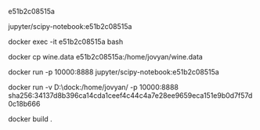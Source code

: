 e51b2c08515a 

jupyter/scipy-notebook:e51b2c08515a 

docker exec -it e51b2c08515a  bash

docker cp wine.data e51b2c08515a:/home/jovyan/wine.data

docker run -p 10000:8888 jupyter/scipy-notebook:e51b2c08515a

docker run -v D:\dock:/home/jovyan/ -p 10000:8888 sha256:34137d8b396ca14cda1ceef4c44c4a7e28ee9659eca151e9b0d7f57d0c18b666  

docker build .